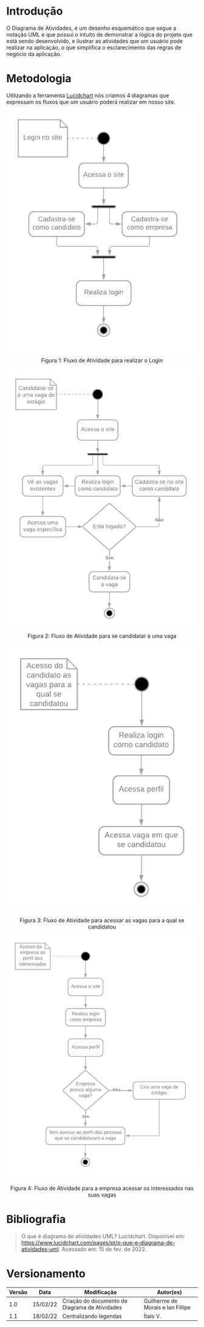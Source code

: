 # Introdução

O Diagrama de Atividades, é um desenho esquemático que segue a notação UML e que possui o intuito de demonstrar a lógica do projeto que está sendo desenvolvido, e ilustrar as atividades que um usuário pode realizar na aplicação, o que simplifica o esclarecimento das regras de negócio da aplicação.

# Metodologia
Utilizando a ferramenta <a href="https://www.lucidchart.com/pages/" target="_blank">Lucidchart</a> nós criamos 4 diagramas que expressam os fluxos que um usuário poderá realizar em nosso site.


[![Login](../../assets/Modelagem/DiagramaAtividades/Login.png)](../../assets/Modelagem/DiagramaAtividades/Login.png)
<center>
<figcaption>
Figura 1: Fluxo de Atividade para realizar o Login
</figcaption>
</center>


[![CandidatarVaga](../../assets/Modelagem/DiagramaAtividades/CandidatarVaga.png)](../../assets/Modelagem/DiagramaAtividades/CandidatarVaga.png)
<center>
<figcaption>
Figura 2: Fluxo de Atividade para se candidatar à uma vaga
</figcaption>
</center>


[![AcessoVagas](../../assets/Modelagem/DiagramaAtividades/AcessoVagas.png)](../../assets/Modelagem/DiagramaAtividades/AcessoVagas.png)
<center>
<figcaption>
Figura 3: Fluxo de Atividade para acessar as vagas para a qual se candidatou
</figcaption>
</center>


[![EmpresaInteressados](../../assets/Modelagem/DiagramaAtividades/EmpresaInteressados.png)](../../assets/Modelagem/DiagramaAtividades/EmpresaInteressados.png)
<center>
<figcaption>
Figura 4: Fluxo de Atividade para a empresa acessar os interessados nas suas vagas
</figcaption>
</center>


# Bibliografia

>O que é diagrama de atividades UML? Lucidchart. Disponível em: <https://www.lucidchart.com/pages/pt/o-que-e-diagrama-de-atividades-uml>. Acessado em: 15 de fev. de 2022.


# Versionamento

Versão | Data | Modificação | Autor(es) |
|--|--|--|--|
| 1.0 | 15/02/22 | Criação do documento de Diagrama de Atividades | Guilherme de Morais e Ian Fillipe |
| 1.1 | 18/02/22 | Centralizando legendas | Ítalo V. |
